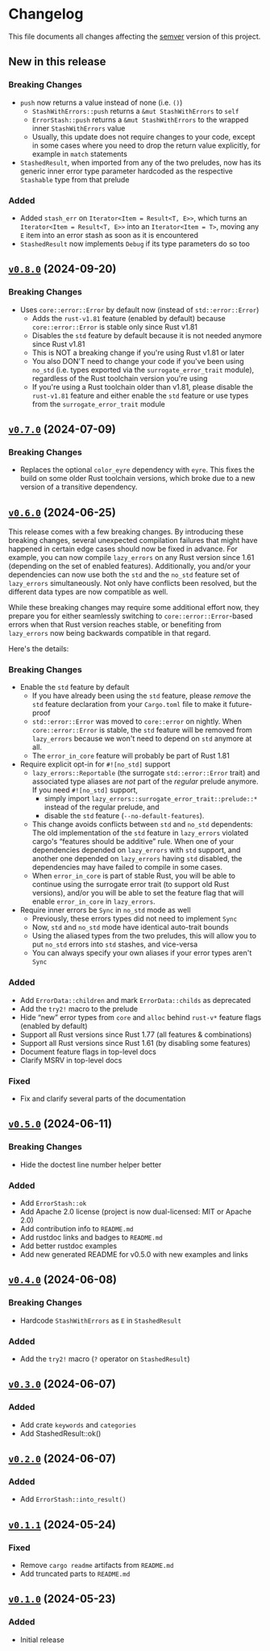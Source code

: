 # Changelog

This file documents all changes affecting the [semver] version of this project.

## New in this release

### Breaking Changes

- `push` now returns a value instead of none (i.e. `()`)
  - `StashWithErrors::push` returns a `&mut StashWithErrors` to `self`
  - `ErrorStash::push` returns a `&mut StashWithErrors` to
    the wrapped inner `StashWithErrors` value
  - Usually, this update does not require changes to your code,
    except in some cases where you need to drop the return value explicitly,
    for example in `match` statements
- `StashedResult`, when imported from any of the two preludes,
  now has its generic inner error type parameter hardcoded
  as the respective `Stashable` type from that prelude

### Added

- Added `stash_err` on `Iterator<Item = Result<T, E>>`,
  which turns an `Iterator<Item = Result<T, E>>` into an `Iterator<Item = T>`,
  moving any `E` item into an error stash as soon as it is encountered
- `StashedResult` now implements `Debug` if its type parameters do so too

## [`v0.8.0`] (2024-09-20)

### Breaking Changes

- Uses `core::error::Error` by default now (instead of `std::error::Error`)
  - Adds the `rust-v1.81` feature (enabled by default)
    because `core::error::Error` is stable only since Rust v1.81
  - Disables the `std` feature by default
    because it is not needed anymore since Rust v1.81
  - This is NOT a breaking change if you're using Rust v1.81 or later
  - You also DON'T need to change your code if you've been using `no_std`
    (i.e. types exported via the `surrogate_error_trait` module),
    regardless of the Rust toolchain version you're using
  - If you're using a Rust toolchain older than v1.81, please disable
    the `rust-v1.81` feature and either enable the `std` feature or use
    types from the `surrogate_error_trait` module

## [`v0.7.0`] (2024-07-09)

### Breaking Changes

- Replaces the optional `color_eyre` dependency with `eyre`.
  This fixes the build on some older Rust toolchain versions,
  which broke due to a new version of a transitive dependency.

## [`v0.6.0`] (2024-06-25)

This release comes with a few breaking changes.
By introducing these breaking changes, several unexpected compilation failures
that might have happened in certain edge cases should now be fixed in advance.
For example, you can now compile `lazy_errors` on any Rust version since 1.61
(depending on the set of enabled features).
Additionally, you and/or your dependencies can now use both the
`std` and the `no_std` feature set of `lazy_errors` simultaneously.
Not only have conflicts been resolved, but the different data types
are now compatible as well.

While these breaking changes may require some additional effort now,
they prepare you for either seamlessly switching to `core::error::Error`-based
errors when that Rust version reaches stable, or benefiting from
`lazy_errors` now being backwards compatible in that regard.

Here's the details:

### Breaking Changes

- Enable the `std` feature by default
  - If you have already been using the `std` feature, please _remove_
    the `std` feature declaration from your `Cargo.toml` file
    to make it future-proof
  - `std::error::Error` was moved to `core::error` on nightly.
    When `core::error::Error` is stable, the `std` feature will be removed
    from `lazy_errors` because we won't need to depend on `std` anymore at all.
  - The `error_in_core` feature will probably be part of Rust 1.81
- Require explicit opt-in for `#![no_std]` support
  - `lazy_errors::Reportable` (the surrogate `std::error::Error` trait) and
    associated type aliases are _not_ part of the _regular_ prelude anymore.
    If you need `#![no_std]` support,
    - simply import `lazy_errors::surrogate_error_trait::prelude::*`
      instead of the regular prelude, and
    - disable the `std` feature (`--no-default-features`).
  - This change avoids conflicts between `std` and `no_std` dependents:
    The old implementation of the `std` feature in `lazy_errors`
    violated cargo's “features should be additive” rule.
    When one of your dependencies depended on `lazy_errors` with `std` support,
    and another one depended on `lazy_errors` having `std` disabled,
    the dependencies may have failed to compile in some cases.
  - When `error_in_core` is part of stable Rust, you will be able to
    continue using the surrogate error trait (to support old Rust versions),
    and/or you will be able to set the feature flag that will enable
    `error_in_core` in `lazy_errors`.
- Require inner errors be `Sync` in `no_std` mode as well
  - Previously, these errors types did not need to implement `Sync`
  - Now, `std` and `no_std` mode have identical auto-trait bounds
  - Using the aliased types from the two preludes,
    this will allow you to put `no_std` errors into `std` stashes,
    and vice-versa
  - You can always specify your own aliases if your error types aren't `Sync`

### Added

- Add `ErrorData::children` and mark `ErrorData::childs` as deprecated
- Add the `try2!` macro to the prelude
- Hide “new” error types from `core` and `alloc` behind `rust-v*` feature flags
  (enabled by default)
- Support all Rust versions since Rust 1.77 (all features & combinations)
- Support all Rust versions since Rust 1.61 (by disabling some features)
- Document feature flags in top-level docs
- Clarify MSRV in top-level docs

### Fixed

- Fix and clarify several parts of the documentation

## [`v0.5.0`] (2024-06-11)

### Breaking Changes

- Hide the doctest line number helper better

### Added

- Add `ErrorStash::ok`
- Add Apache 2.0 license (project is now dual-licensed: MIT or Apache 2.0)
- Add contribution info to `README.md`
- Add rustdoc links and badges to `README.md`
- Add better rustdoc examples
- Add new generated README for v0.5.0 with new examples and links

## [`v0.4.0`] (2024-06-08)

### Breaking Changes

- Hardcode `StashWithErrors` as `E` in `StashedResult`

### Added

- Add the `try2!` macro (`?` operator on `StashedResult`)

## [`v0.3.0`] (2024-06-07)

### Added

- Add crate `keywords` and `categories`
- Add StashedResult::ok()

## [`v0.2.0`] (2024-06-07)

### Added

- Add `ErrorStash::into_result()`

## [`v0.1.1`] (2024-05-24)

### Fixed

- Remove `cargo readme` artifacts from `README.md`
- Add truncated parts to `README.md`

## [`v0.1.0`] (2024-05-23)

### Added

- Initial release

[`v0.8.0`]: https://github.com/Lintermute/lazy_errors/releases/tag/v0.8.0
[`v0.7.0`]: https://github.com/Lintermute/lazy_errors/releases/tag/v0.7.0
[`v0.6.0`]: https://github.com/Lintermute/lazy_errors/releases/tag/v0.6.0
[`v0.5.0`]: https://github.com/Lintermute/lazy_errors/releases/tag/v0.5.0
[`v0.4.0`]: https://github.com/Lintermute/lazy_errors/releases/tag/v0.4.0
[`v0.3.0`]: https://github.com/Lintermute/lazy_errors/releases/tag/v0.3.0
[`v0.2.0`]: https://github.com/Lintermute/lazy_errors/releases/tag/v0.2.0
[`v0.1.1`]: https://github.com/Lintermute/lazy_errors/releases/tag/v0.1.1
[`v0.1.0`]: https://github.com/Lintermute/lazy_errors/releases/tag/v0.1.0

[semver]: https://semver.org/spec/v2.0.0.html
